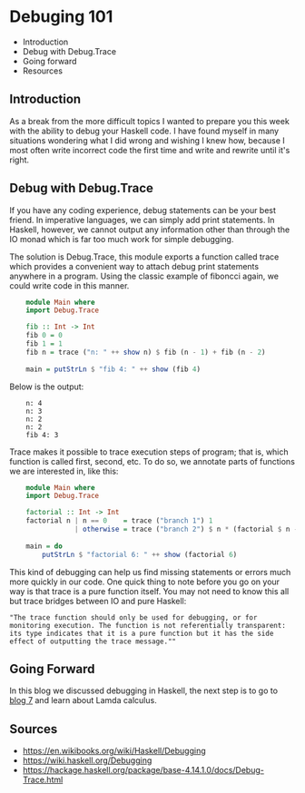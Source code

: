 # Debuging 101

* Introduction
* Debug with Debug.Trace
* Going forward
* Resources

## Introduction

As a break from the more difficult topics I wanted to prepare you this week with the ability to debug your Haskell code. I have found myself in many situations wondering what I did wrong and wishing I knew how, because I most often write incorrect code the first time and write and rewrite until it's right.

## Debug with Debug.Trace
If you have any coding experience, debug statements can be your best friend. In imperative languages, we can simply add print statements. In Haskell, however, we cannot output any information other than through the IO monad which is far too much work for simple debugging.

The solution is Debug.Trace, this module exports a function called trace which provides a convenient way to attach debug print statements anywhere in a program. Using the classic example of fiboncci again, we could write code in this manner.

```haskell
    module Main where
    import Debug.Trace

    fib :: Int -> Int
    fib 0 = 0
    fib 1 = 1
    fib n = trace ("n: " ++ show n) $ fib (n - 1) + fib (n - 2)
    
    main = putStrLn $ "fib 4: " ++ show (fib 4)
```

Below is the output:
```
    n: 4
    n: 3
    n: 2
    n: 2
    fib 4: 3
```   
Trace makes it possible to trace execution steps of program; that is, which function is called first, second, etc. To do so, we annotate parts of functions we are interested in, like this:

```haskell
    module Main where
    import Debug.Trace

    factorial :: Int -> Int
    factorial n | n == 0    = trace ("branch 1") 1
                | otherwise = trace ("branch 2") $ n * (factorial $ n - 1)
    
    main = do
        putStrLn $ "factorial 6: " ++ show (factorial 6)
```

This kind of debugging can help us find missing statements or errors much more quickly in our code. One quick thing to note before you go on your way is that trace is a pure function itself. You may not need to know this all but trace bridges between IO and pure Haskell: 

    "The trace function should only be used for debugging, or for monitoring execution. The function is not referentially transparent: its type indicates that it is a pure function but it has the side effect of outputting the trace message.""

## Going Forward
In this blog we discussed debugging in Haskell, the next step is to  go to [blog 7](Blog7.md) and learn about Lamda calculus.

## Sources
* https://en.wikibooks.org/wiki/Haskell/Debugging 
* https://wiki.haskell.org/Debugging
* https://hackage.haskell.org/package/base-4.14.1.0/docs/Debug-Trace.html